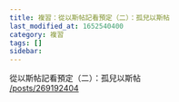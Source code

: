 ```yaml
---
title: 複習：從以斯帖記看預定（二）：孤兒以斯帖
last_modified_at: 1652540400
category: 複習
tags: []
sidebar: 
---
```


<p>從以斯帖記看預定（二）：孤兒以斯帖<br/>
<a href="/posts/269192404" target="_blank">/posts/269192404</a></p>
<p> </p>
